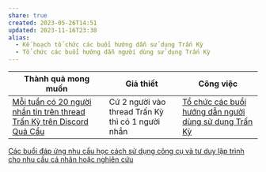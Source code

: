 ```yaml
---
share: true
created: 2023-05-26T14:51
updated: 2023-11-16T23:38
alias:
  - Kế hoạch tổ chức các buổi hướng dẫn sử dụng Trấn Kỳ
  - Tổ chức các buổi hướng dẫn người dùng sử dụng Trấn Kỳ
---
```


| Thành quả mong muốn                                                        | Giả thiết                                         | Công việc                                                                                     |
| -------------------------------------------------------------------------- | ------------------------------------------------- | --------------------------------------------------------------------------------------------- |
| [Mỗi tuần có 20 người nhắn tin trên thread Trấn Kỳ trên Discord Quả Cầu](../../../Tr%E1%BA%A5n%20K%E1%BB%B3/3%20Th%C3%A0nh%20qu%E1%BA%A3%20mong%20mu%E1%BB%91n/M%E1%BB%97i%20tu%E1%BA%A7n%20c%C3%B3%2020%20ng%C6%B0%E1%BB%9Di%20nh%E1%BA%AFn%20tin%20tr%C3%AAn%20thread%20Tr%E1%BA%A5n%20K%E1%BB%B3%20tr%C3%AAn%20Discord%20Qu%E1%BA%A3%20C%E1%BA%A7u.md) | Cứ 2 người vào thread Trấn Kỳ thì có 1 người nhắn | [Tổ chức các buổi hướng dẫn người dùng sử dụng Trấn Kỳ](C%C3%A1c%20bu%E1%BB%95i%20h%C6%B0%E1%BB%9Bng%20d%E1%BA%ABn%20s%E1%BB%AD%20d%E1%BB%A5ng%20Tr%E1%BA%A5n%20K%E1%BB%B3.md) |

[Các buổi đáp ứng nhu cầu học cách sử dụng công cụ và tư duy lập trình cho nhu cầu cá nhân hoặc nghiên cứu](../../9%20Blog/C%C3%A1c%20bu%E1%BB%95i%20%C4%91%C3%A1p%20%E1%BB%A9ng%20nhu%20c%E1%BA%A7u%20h%E1%BB%8Dc%20c%C3%A1ch%20s%E1%BB%AD%20d%E1%BB%A5ng%20c%C3%B4ng%20c%E1%BB%A5%20v%C3%A0%20t%C6%B0%20duy%20l%E1%BA%ADp%20tr%C3%ACnh%20cho%20nhu%20c%E1%BA%A7u%20c%C3%A1%20nh%C3%A2n%20ho%E1%BA%B7c%20nghi%C3%AAn%20c%E1%BB%A9u.md)
